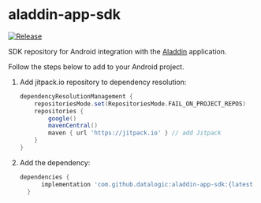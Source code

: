 # aladdin-app-sdk
[![Release](https://jitpack.io/v/datalogic/aladdin-app-sdk.svg)](https://jitpack.io/#datalogic/aladdin-app-sdk)

SDK repository for Android integration with the [Aladdin](https://github.com/datalogic/aladdin-v2) application.

Follow the steps below to add to your Android project.

1. Add jitpack.io repository to dependency resolution:
   
   ```groovy
   dependencyResolutionManagement {
       repositoriesMode.set(RepositoriesMode.FAIL_ON_PROJECT_REPOS)
       repositories {
           google()
           mavenCentral()
           maven { url 'https://jitpack.io' } // add Jitpack
       }
   }
   ```
   
2. Add the dependency:
   
   ```groovy
   dependencies {
	     implementation 'com.github.datalogic:aladdin-app-sdk:{latest version}'
	 }
   ```
